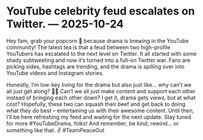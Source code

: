 # YouTube celebrity feud escalates on Twitter. — 2025-10-24

Hey fam, grab your popcorn 🍿 because drama is brewing in the YouTube community! The latest tea is that a feud between two high-profile YouTubers has escalated to the next level on Twitter. It all started with some shady subtweeting and now it’s turned into a full-on Twitter war. Fans are picking sides, hashtags are trending, and the drama is spilling over into YouTube videos and Instagram stories. 

Honestly, I’m low-key living for the drama but also just like... why can’t we all just get along? 🤷‍♀️ Can’t we all just make content and support each other instead of bringing each other down? I get it, drama gets views, but at what cost? Hopefully, these two can squash their beef and get back to doing what they do best – entertaining us with their awesome content. Until then, I’ll be here refreshing my feed and waiting for the next update. Stay tuned for more #YouTubeDrama, folks! And remember, be kind, rewind... or something like that. ✌️ #TeamPeaceOut